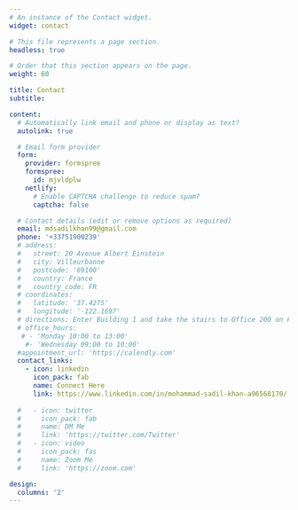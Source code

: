 ```yaml
---
# An instance of the Contact widget.
widget: contact

# This file represents a page section.
headless: true

# Order that this section appears on the page.
weight: 60

title: Contact
subtitle:

content:
  # Automatically link email and phone or display as text?
  autolink: true

  # Email form provider
  form:
    provider: formspree
    formspree:
      id: mjvldplw
    netlify:
      # Enable CAPTCHA challenge to reduce spam?
      captcha: false

  # Contact details (edit or remove options as required)
  email: mdsadilkhan99@gmail.com
  phone: '+33751900239'
  # address:
  #   street: 20 Avenue Albert Einstein
  #   city: Villeurbanne
  #   postcode: '69100'
  #   country: France
  #   country_code: FR
  # coordinates:
  #   latitude: '37.4275'
  #   longitude: '-122.1697'
  # directions: Enter Building 1 and take the stairs to Office 200 on Floor 2
  # office_hours:
   # - 'Monday 10:00 to 13:00'
    #- 'Wednesday 09:00 to 10:00'
  #appointment_url: 'https://calendly.com'
  contact_links:
    - icon: linkedin
      icon_pack: fab
      name: Connect Here
      link: https://www.linkedin.com/in/mohammad-sadil-khan-a96568170/
  
  #   - icon: twitter
  #     icon_pack: fab
  #     name: DM Me
  #     link: 'https://twitter.com/Twitter'
  #   - icon: video
  #     icon_pack: fas
  #     name: Zoom Me
  #     link: 'https://zoom.com'

design:
  columns: '2'
---
```

